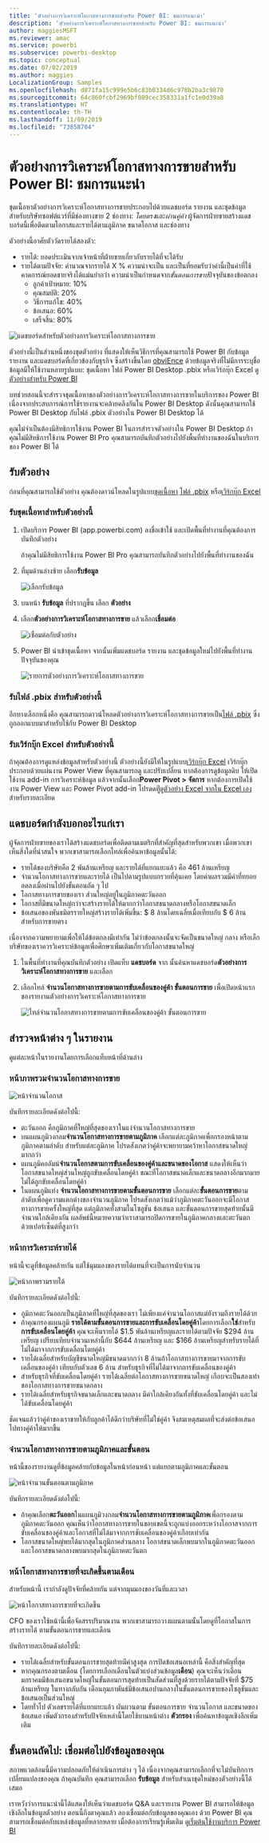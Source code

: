 ```yaml
---
title: 'ตัวอย่างการวิเคราะห์โอกาสทางการขายสำหรับ Power BI: ชมการแนะนำ'
description: 'ตัวอย่างการวิเคราะห์โอกาสทางการขายสำหรับ Power BI: ชมการแนะนำ'
author: maggiesMSFT
ms.reviewer: amac
ms.service: powerbi
ms.subservice: powerbi-desktop
ms.topic: conceptual
ms.date: 07/02/2019
ms.author: maggies
LocalizationGroup: Samples
ms.openlocfilehash: d871fa15c999e5b6c83b0334d6c978b2ba3c9870
ms.sourcegitcommit: 64c860fcbf2969bf089cec358331a1fc1e0d39a8
ms.translationtype: HT
ms.contentlocale: th-TH
ms.lasthandoff: 11/09/2019
ms.locfileid: "73858704"
---
```

# <a name="opportunity-analysis-sample-for-power-bi-take-a-tour"></a>ตัวอย่างการวิเคราะห์โอกาสทางการขายสำหรับ Power BI: ชมการแนะนำ

ชุดเนื้อหาตัวอย่างการวิเคราะห์โอกาสทางการขายประกอบไปด้วยแดชบอร์ด รายงาน และชุดข้อมูลสำหรับบริษัทซอฟต์แวร์ที่มีช่องทางขาย 2 ช่องทาง: *โดยตรง*และ*ผ่านคู่ค้า* ผู้จัดการฝ่ายขายสร้างแดชบอร์ดนี้เพื่อติดตามโอกาสและรายได้ตามภูมิภาค ขนาดโอกาส และช่องทาง

ตัวอย่างนี้อาศัยตัววัดรายได้สองตัว:

* รายได้: ยอดประเมินจากเจ้าหน้าที่ฝ่ายขายเกี่ยวกับรายได้ที่จะได้รับ
* รายได้ตามปัจจัย: คำนวณจากรายได้ X % ความน่าจะเป็น และเป็นที่ยอมรับว่าค่านี้เป็นค่าที่ใช้คาดการณ์ยอดขายจริงได้แม่นยำกว่า ความน่าเป็นกำหนดจาก*ขั้นตอนการขาย*ปัจจุบันของข้อตกลง
  * ลูกค้าเป้าหมาย: 10%  
  * คุณสมบัติ: 20%  
  * วิธีการแก้ไข: 40%  
  * ข้อเสนอ: 60%  
  * เสร็จสิ้น: 80%

![แดชบอร์ดสำหรับตัวอย่างการวิเคราะห์โอกาสทางการขาย](media/sample-opportunity-analysis/opportunity1.png)

ตัวอย่างนี้เป็นส่วนหนึ่งของชุดตัวอย่าง ที่แสดงให้เห็นวิธีการที่คุณสามารถใช้ Power BI กับข้อมูล รายงาน และแดชบอร์ดที่เกี่ยวข้องกับธุรกิจ ซึ่งสร้างขึ้นโดย [obviEnce](http://www.obvience.com/) ด้วยข้อมูลจริงที่ไม่มีการระบุชื่อ ข้อมูลมีให้ใช้งานหลายรูปแบบ: ชุดเนื้อหา ไฟล์ Power BI Desktop .pbix หรือเวิร์กบุ๊ก Excel ดู [ตัวอย่างสำหรับ Power BI](sample-datasets.md) 

บทช่วยสอนนี้จะสำรวจชุดเนื้อหาของตัวอย่างการวิเคราะห์โอกาสทางการขายในบริการของ Power BI เนื่องจากประสบการณ์การใช้รายงานจะคล้ายคลึงกันใน Power BI Desktop ดังนั้นคุณสามารถใช้ Power BI Desktop กับไฟล์ .pbix ตัวอย่างใน Power BI Desktop ได้ 

คุณไม่จำเป็นต้องมีสิทธิการใช้งาน Power BI ในการสำรวจตัวอย่างใน Power BI Desktop ถ้าคุณไม่มีสิทธิการใช้งาน Power BI Pro คุณสามารถบันทึกตัวอย่างไปยังพื้นที่ทำงานของฉันในบริการของ Power BI ได้ 

## <a name="get-the-sample"></a>รับตัวอย่าง

ก่อนที่คุณสามารถใช้ตัวอย่าง คุณต้องดาวน์โหลดในรูปแบบ[ชุดเนื้อหา](#get-the-content-pack-for-this-sample) [ไฟล์ .pbix](#get-the-pbix-file-for-this-sample) หรือ[เวิร์กบุ๊ก Excel](#get-the-excel-workbook-for-this-sample)

### <a name="get-the-content-pack-for-this-sample"></a>รับชุดเนื้อหาสำหรับตัวอย่างนี้

1. เปิดบริการ Power BI (app.powerbi.com) ลงชื่อเข้าใช้ และเปิดพื้นที่ทำงานที่คุณต้องการบันทึกตัวอย่าง 

    ถ้าคุณไม่มีสิทธิการใช้งาน Power BI Pro คุณสามารถบันทึกตัวอย่างไปยังพื้นที่ทำงานของฉัน

2. ที่มุมด้านล่างซ้าย เลือก**รับข้อมูล**

    ![เลือกรับข้อมูล](media/sample-datasets/power-bi-get-data.png)
3. บนหน้า **รับข้อมูล** ที่ปรากฏขึ้น เลือก **ตัวอย่าง**

4. เลือก**ตัวอย่างการวิเคราะห์โอกาสทางการขาย** แล้วเลือก**เชื่อมต่อ**  

   ![เชื่อมต่อกับตัวอย่าง](media/sample-opportunity-analysis/opportunity-connect.png)
5. Power BI นำเข้าชุดเนื้อหา จากนั้นเพิ่มแดชบอร์ด รายงาน และชุดข้อมูลใหม่ไปยังพื้นที่ทำงานปัจจุบันของคุณ

   ![รายการตัวอย่างการวิเคราะห์โอกาสทางการขาย](media/sample-opportunity-analysis/opportunity-entry.png)

### <a name="get-the-pbix-file-for-this-sample"></a>รับไฟล์ .pbix สำหรับตัวอย่างนี้

อีกทางเลือกหนึ่งคือ คุณสามารถดาวน์โหลดตัวอย่างการวิเคราะห์โอกาสทางการขายเป็น[ไฟล์ .pbix](https://download.microsoft.com/download/9/1/5/915ABCFA-7125-4D85-A7BD-05645BD95BD8/Opportunity%20Analysis%20Sample%20PBIX.pbix) ซึ่งถูกออกแบบมาสำหรับใช้กับ Power BI Desktop

### <a name="get-the-excel-workbook-for-this-sample"></a>รับเวิร์กบุ๊ก Excel สำหรับตัวอย่างนี้

ถ้าคุณต้องการดูแหล่งข้อมูลสำหรับตัวอย่างนี้ ตัวอย่างนี้ยังมีให้ในรูปแบบ[เวิร์กบุ๊ก Excel](https://go.microsoft.com/fwlink/?LinkId=529782) เวิร์กบุ๊กประกอบด้วยแผ่นงาน Power View ที่คุณสามารถดู และปรับเปลี่ยน หากต้องการดูข้อมูลดิบ ให้เปิดใช้งาน add-in การวิเคราะห์ข้อมูล แล้วจากนั้นเลือก**Power Pivot > จัดการ** หากต้องการเปิดใช้งาน Power View และ Power Pivot add-in โปรดดทีู่[ดูตัวอย่าง Excel จากใน Excel เอง](sample-datasets.md#optional-take-a-look-at-the-excel-samples-from-inside-excel-itself)สำหรับรายละเอียด

## <a name="what-is-our-dashboard-telling-us"></a>แดชบอร์ดกำลังบอกอะไรแก่เรา
ผู้จัดการฝ่ายขายของเราได้สร้างแดชบอร์ดเพื่อติดตามเมตริกที่สำคัญที่สุดสำหรับพวกเขา เมื่อพวกเขาเห็นสิ่งใดที่น่าสนใจ พวกเขาสามารถเลือกไทล์เพื่อค้นหาข้อมูลนั้นได้:

- รายได้ของบริษัทคือ 2 พันล้านเหรียญ และรายได้ที่แยกแยะแล้ว คือ 461 ล้านเหรียญ
- จำนวนโอกาสทางการขายและรายได้ เป็นไปตามรูปแบบกรวยที่คุ้นเคย โดยค่าผลรวมมีค่าที่ทยอยลดลงเมื่อผ่านไปยังขั้นตอนถัด ๆ ไป
- โอกาสทางการขายของเรา ส่วนใหญ่อยู่ในภูมิภาคตะวันออก
- โอกาสที่มีขนาดใหญ่กว่าจะสร้างรายได้ให้มากกว่าโอกาสขนาดกลางหรือโอกาสขนาดเล็ก
- ข้อเสนอของพันธมิตรรายใหญ่สร้างรายได้เพิ่มขึ้น: $ 8 ล้านโดยเฉลี่ยเมื่อเทียบกับ $ 6 ล้านสำหรับการขายตรง

เนื่องจากความพยายามเพื่อให้ได้ข้อตกลงมีเท่ากัน ไม่ว่าข้อตกลงนั้นจะจัดเป็นขนาดใหญ่ กลาง หรือเล็ก บริษัทของเราควรวิเคราะห์ข้อมูลเพื่อศึกษาเพิ่มเติมเกี่ยวกับโอกาสขนาดใหญ่

1. ในพื้นที่ทำงานที่คุณบันทึกตัวอย่าง เปิดแท็บ **แดชบอร์ด** จาก นั้นค้นหาแดชบอร์ด**ตัวอย่างการวิเคราะห์โอกาสทางการขาย** และเลือก

2. เลือกไทล์ **จำนวนโอกาสทางการขายตามการขับเคลื่อนของคู่ค้า ขั้นตอนการขาย** เพื่อเปิดหน้าแรกของรายงานตัวอย่างการวิเคราะห์โอกาสทางการขาย 

    ![ไทล์จำนวนโอกาสทางการขายตามการขับเคลื่อนของคู่ค้า ขั้นตอนการขาย](media/sample-opportunity-analysis/opportunity2.png)

## <a name="explore-the-pages-in-the-report"></a>สำรวจหน้าต่าง ๆ ในรายงาน

ดูแต่ละหน้าในรายงานโดยการเลือกแท็บหน้าที่ด้านล่าง

### <a name="opportunity-count-overview-page"></a>หน้าภาพรวมจำนวนโอกาสทางการขาย
![หน้าจำนวนโอกาส](media/sample-opportunity-analysis/opportunity3.png)

บันทึกรายละเอียดดังต่อไปนี้:
* ตะวันออก คือภูมิภาคที่ใหญ่ที่สุดของเราในแง่จำนวนโอกาสทางการขาย  
* บนแผนภูมิวงกลม**จำนวนโอกาสทางการขายตามภูมิภาค** เลือกแต่ละภูมิภาคเพื่อกรองหน้าตามภูมิภาคตามลำดับ สำหรับแต่ละภูมิภาค โปรดสังเกตว่าคู่ค้าจะพยายามคว้าหาโอกาสขนาดใหญ่มากกว่า   
* แผนภูมิคอลัมน์**จำนวนโอกาสตามการขับเคลื่อนของคู่ค้าและขนาดของโอกาส** แสดงให้เห็นว่าโอกาสขนาดใหญ่ส่วนใหญ่ถูกขับเคลื่อนโดยคู่ค้า ขณะที่โอกาสขนาดเล็กและขนาดกลางอีกมากมายไม่ได้ถูกขับเคลื่อนโดยคู่ค้า
* ในแผนภูมิแท่ง **จำนวนโอกาสทางการขายตามขั้นตอนการขาย** เลือกแต่ละ**ขั้นตอนการขาย**ตามลำดับเพื่อดูความแตกต่างของจำนวนภูมิภาค โปรดสังเกตว่าแม้ว่าภูมิภาคตะวันออกจะมีโอกาสทางการขายครั้งใหญ่ที่สุด แต่ภูมิภาคทั้งสามในโซลูชัน ข้อเสนอ และขั้นตอนการขายสุดท้ายนั้นมีจำนวนใกล้เคียงกัน ผลลัพธ์นี้หมายความว่าเราสามารถปิดการขายในภูมิภาคกลางและตะวันตกด้วยเปอร์เซ็นต์ที่สูงกว่า

### <a name="revenue-analysis-page"></a>หน้าการวิเคราะห์รายได้
หน้านี้จะดูที่ข้อมูลคล้ายกัน แต่ใช้มุมมองของรายได้แทนที่จะเป็นการนับจำนวน  

![หน้าภาพรวมรายได้](media/sample-opportunity-analysis/opportunity4.png)

บันทึกรายละเอียดดังต่อไปนี้:
* ภูมิภาคตะวันออกเป็นภูมิภาคที่ใหญ่ที่สุดของเรา ไม่เพียงแค่จำนวนโอกาสแต่ยังรวมถึงรายได้ด้วย  
* ถ้าคุณกรองแผนภูมิ **รายได้ตามขั้นตอนการขายและการขับเคลื่อนโดยคู่ค้า**โดยการเลือก**ใช่**สำหรับ**การขับเคลื่อนโดยคู่ค้า** คุณจะเห็นรายได้ $1.5 พันล้านเหรียญและรายได้ตามปัจจัย $294 ล้านเหรียญ เปรียบเทียบจำนวนเหล่านี้กับ $644 ล้านเหรียญ และ $166 ล้านเหรียญสำหรับรายได้ที่ไม่ได้มาจากการขับเคลื่อนโดยคู่ค้า 
* รายได้เฉลี่ยสำหรับบัญชีขนาดใหญ่มีขนาดมากกว่า 8 ล้านถ้าโอกาสทางการขายมาจากการขับเคลื่อนของคู่ค้า เทียบกับตัวเลข 6 ล้าน สำหรับธุรกิจที่ไม่ได้มาจากการขับเคลื่อนของคู่ค้า  
* สำหรับธุรกิจที่ขับเคลื่อนโดยคู่ค้า รายได้เฉลี่ยต่อโอกาสทางการขายขนาดใหญ่ เกือบจะเป็นสองเท่าของโอกาสทางการขายขนาดกลาง  
* รายได้เฉลี่ยสำหรับธุรกิจขนาดเล็กและขนาดกลาง มีค่าใกล้เคียงกันทั้งที่ขับเคลื่อนโดยคู่ค้า และไม่ได้ขับเคลื่อนโดยคู่ค้า   

ชัดเจนแล้วว่าคู่ค้าของเราขายให้กับลูกค้าได้ดีกว่าบริษัทที่ไม่ใช่คู่ค้า จึงสมเหตุสมผลที่จะส่งต่อข้อเสนอไปทางคู่ค้าให้มากขึ้น

### <a name="opportunity-count-by-region-and-stage"></a>จำนวนโอกาสทางการขายตามภูมิภาคและขั้นตอน
หน้านี้ของรายงานดูที่ข้อมูลคล้ายกับข้อมูลในหน้าก่อนหน้า แต่แยกตามภูมิภาคและขั้นตอน 

![หน้าจำนวนขั้นตอนตามภูมิภาค](media/sample-opportunity-analysis/opportunity5.png)

บันทึกรายละเอียดดังต่อไปนี้:
* ถ้าคุณเลือก**ตะวันออก**ในแผนภูมิวงกลม**จำนวนโอกาสทางการขายตามภูมิภาค**เพื่อกรองตามภูมิภาคตะวันออก คุณเห็นว่าโอกาสทางการขายในขอบเขตนี้จะถูกแบ่งออกระหว่างโอกาสจากการขับเคลื่อนของคู่ค้าและโอกาสที่ไม่ได้มาจากการชับเคลื่อนของคู่ค้าเกือบเท่ากัน
* โอกาสขนาดใหญ่พบได้มากสุดในภูมิภาคส่วนกลาง โอกาสขนาดเล็กพบมากในภูมิภาคตะวันออก และโอกาสขนาดกลางพบมากสุดในภูมิภาคตะวันตก

### <a name="upcoming-opportunities-by-month-page"></a>หน้าโอกาสทางการขายที่จะเกิดขึ้นตามเดือน
สำหรับหน้านี้ เรากำลังดูปัจจัยที่คล้ายกัน แต่จากมุมมองของวันที่และเวลา 
 
![หน้าโอกาสทางการขายที่จะเกิดขึ้น](media/sample-opportunity-analysis/opportunity6.png)

CFO ของเราใช้หน้านี้เพื่อจัดสรรปริมาณงาน พวกเขาสามารถวางแผนตามนั้นโดยดูที่โอกาสในการสร้างรายได้ ตามขั้นตอนการขายและเดือน

บันทึกรายละเอียดดังต่อไปนี้:
* รายได้เฉลี่ยสำหรับขั้นตอนการขายสุดท้ายมีค่าสูงสุด การปิดข้อเสนอเหล่านี้ คือสิ่งสำคัญที่สุด
* หากคุณกรองตามเดือน (โดยการเลือกเดือนในตัวแบ่งส่วนข้อมูล**เดือน**) คุณจะเห็นว่าเดือนมกราคมมีข้อเสนอขนาดใหญ่ในขั้นตอนการสุดท้ายเป็นสัดส่วนที่สูงด้วยรายได้ตามปัจจัยที่ $75 ล้านเหรียญ ในทางกลับกัน เดือนกุมภาพันธ์มีข้อเสนอปานกลางในขั้นตอนการขายของโซลูชันและข้อเสนอเป็นส่วนใหญ่
* โดยทั่วไป ตัวเลขรายได้ที่แยกแยะแล้ว ผันผวนตาม ขั้นตอนการขาย จำนวนโอกาส และขนาดของข้อเสนอ เพิ่มตัวกรองสำหรับปัจจัยเหล่านี้โดยใช้บานหน้าต่าง **ตัวกรอง** เพื่อค้นหาข้อมูลเชิงลึกเพิ่มเติม

## <a name="next-steps-connect-to-your-data"></a>ขั้นตอนถัดไป: เชื่อมต่อไปยังข้อมูลของคุณ
สภาพแวดล้อมนี้มีความปลอดภัยให้ดำเนินการต่าง ๆ ได้ เนื่องจากคุณสามารถเลือกที่จะไม่บันทึกการเปลี่ยนแปลงของคุณ ถ้าคุณบันทึก คุณสามารถเลือก **รับข้อมูล** สำหรับสำเนาชุดใหม่ของตัวอย่างนี้ได้เสมอ

เราหวังว่าการแนะนำนี้ได้แสดงให้เห็นว่าแดชบอร์ด Q&A และรายงาน Power BI สามารถให้ข้อมูลเชิงลึกในข้อมูลตัวอย่าง ตอนนี้ถึงตาคุณแล้ว ลองเชื่อมต่อกับข้อมูลของคุณเอง ด้วย Power BI คุณสามารถเชื่อมต่อกับแหล่งข้อมูลที่หลากหลาย เมื่อต้องการเรียนรู้เพิ่มเติม ดู[เริ่มต้นใช้งานบริการ Power BI](service-get-started.md)

